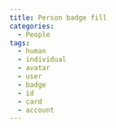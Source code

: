 ```yaml
---
title: Person badge fill
categories:
  - People
tags:
  - human
  - individual
  - avatar
  - user
  - badge
  - id
  - card
  - account
---
```

